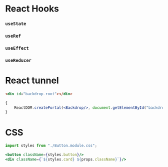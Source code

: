 # React Hooks

### `useState`
### `useRef`
### `useEffect`
### `useReducer`

# React tunnel

```html
<div id="backdrop-root"></div>
```

```jsx
{
    ReactDOM.createPortal(<Backdrop/>, document.getElementById("backdrop-root"))
}
```

# CSS

```jsx
import styles from "./Button.module.css";

<button className={styles.button}/>
<div className={`${styles.card} ${props.className}`}/>
```